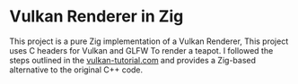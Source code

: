 # Vulkan Renderer in Zig
This project is a pure Zig implementation of a Vulkan Renderer, This project uses C headers for Vulkan and GLFW To render a teapot. I followed the steps outlined in the [vulkan-tutorial.com](vulkan-tutorial.com) and provides a Zig-based alternative to the original C++ code.
